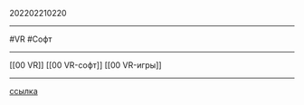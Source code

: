 202202210220
***
#VR #Софт 
***
[[00 VR]] [[00 VR-софт]] [[00 VR-игры]]
***
[ссылка](https://virtualrift-net.turbopages.org/virtualrift.net/s/soft-dlya-zapuska-desktopnykh-pk-igr-v-vr-shleme-s-3d-effektom)